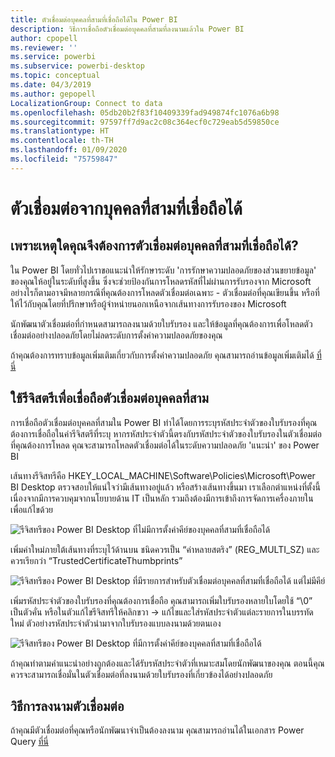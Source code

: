 ```yaml
---
title: ตัวเชื่อมต่อบุคคลที่สามที่เชื่อถือได้ใน Power BI
description: วิธีการเชื่อถือตัวเชื่อมต่อบุคคลที่สามที่ลงนามแล้วใน Power BI
author: cpopell
ms.reviewer: ''
ms.service: powerbi
ms.subservice: powerbi-desktop
ms.topic: conceptual
ms.date: 04/3/2019
ms.author: gepopell
LocalizationGroup: Connect to data
ms.openlocfilehash: 05db20b2f83f10409339fad949874fc1076a6b98
ms.sourcegitcommit: 97597ff7d9ac2c08c364ecf0c729eab5d59850ce
ms.translationtype: HT
ms.contentlocale: th-TH
ms.lasthandoff: 01/09/2020
ms.locfileid: "75759847"
---
```

# <a name="trusted-third-party-connectors"></a>ตัวเชื่อมต่อจากบุคคลที่สามที่เชื่อถือได้

## <a name="why-do-you-need-trusted-third-party-connectors"></a>เพราะเหตุใดคุณจึงต้องการตัวเชื่อมต่อบุคคลที่สามที่เชื่อถือได้?

ใน Power BI โดยทั่วไปเราขอแนะนำให้รักษาระดับ 'การรักษาความปลอดภัยของส่วนขยายข้อมูล' ของคุณให้อยู่ในระดับที่สูงขึ้น ซึ่งจะช่วยป้องกันการโหลดรหัสที่ไม่ผ่านการรับรองจาก Microsoft อย่างไรก็ตามอาจมีหลายกรณีที่คุณต้องการโหลดตัวเชื่อมต่อเฉพาะ - ตัวเชื่อมต่อที่คุณเขียนขึ้น หรือที่ให้ไว้กับคุณโดยที่ปรึกษาหรือผู้จำหน่ายนอกเหนือจากเส้นทางการรับรองของ Microsoft

นักพัฒนาตัวเชื่อมต่อที่กำหนดสามารถลงนามด้วยใบรับรอง และให้ข้อมูลที่คุณต้องการเพื่อโหลดตัวเชื่อมต่ออย่างปลอดภัยโดยไม่ลดระดับการตั้งค่าความปลอดภัยของคุณ

ถ้าคุณต้องการทราบข้อมูลเพิ่มเติมเกี่ยวกับการตั้งค่าความปลอดภัย คุณสามารถอ่านข้อมูลเพิ่มเติมได้ [ที่นี่](https://docs.microsoft.com/power-bi/desktop-connector-extensibility)

## <a name="using-the-registry-to-trust-third-party-connectors"></a>ใช้รีจิสตรีเพื่อเชื่อถือตัวเชื่อมต่อบุคคลที่สาม

การเชื่อถือตัวเชื่อมต่อบุคคลที่สามใน Power BI ทำได้โดยการระบุรหัสประจำตัวของใบรับรองที่คุณต้องการเชื่อถือในค่ารีจิสตรีที่ระบุ หากรหัสประจำตัวนี้ตรงกับรหัสประจำตัวของใบรับรองในตัวเชื่อมต่อที่คุณต้องการโหลด คุณจะสามารถโหลดตัวเชื่อมต่อได้ในระดับความปลอดภัย 'แนะนำ' ของ Power BI 

เส้นทางรีจิสทรีคือ HKEY_LOCAL_MACHINE\Software\Policies\Microsoft\Power BI Desktop ตรวจสอบให้แน่ใจว่ามีเส้นทางอยู่แล้ว หรือสร้างเส้นทางขึ้นมา เราเลือกตำแหน่งที่ตั้งนี้เนื่องจากมีการควบคุมจากนโยบายด้าน IT เป็นหลัก รวมถึงต้องมีการเข้าถึงการจัดการเครื่องภายในเพื่อแก้ไขด้วย 

![รีจิสทรีของ Power BI Desktop ที่ไม่มีการตั้งค่าคีย์ของบุคคลที่สามที่เชื่อถือได้](media/desktop-trusted-third-party-connectors/desktoptrustedthird1.png)

เพิ่มค่าใหม่ภายใต้เส้นทางที่ระบุไว้ด้านบน ชนิดควรเป็น “ค่าหลายสตริง” (REG_MULTI_SZ) และควรเรียกว่า “TrustedCertificateThumbprints” 

![รีจิสทรีของ Power BI Desktop ที่มีรายการสำหรับตัวเชื่อมต่อบุคคลที่สามที่เชื่อถือได้ แต่ไม่มีคีย์](media/desktop-trusted-third-party-connectors/desktoptrustedthird2.png)

เพิ่มรหัสประจำตัวของใบรับรองที่คุณต้องการเชื่อถือ คุณสามารถเพิ่มใบรับรองหลายใบโดยใช้ “\0” เป็นตัวคั่น หรือในตัวแก้ไขรีจิสทรีให้คลิกขวา -> แก้ไขและใส่รหัสประจำตัวแต่ละรายการในบรรทัดใหม่ ตัวอย่างรหัสประจำตัวนำมาจากใบรับรองแบบลงนามด้วยตนเอง 

 ![รีจิสทรีของ Power BI Desktop ที่มีการตั้งค่าคีย์ของบุคคลที่สามที่เชื่อถือได้](media/desktop-trusted-third-party-connectors/desktoptrustedthird3.png)

ถ้าคุณทำตามคำแนะนำอย่างถูกต้องและได้รับรหัสประจำตัวที่เหมาะสมโดยนักพัฒนาของคุณ ตอนนี้คุณควรจะสามารถเชื่อมั่นในตัวเชื่อมต่อที่ลงนามด้วยใบรับรองที่เกี่ยวข้องได้อย่างปลอดภัย

## <a name="how-to-sign-connectors"></a>วิธีการลงนามตัวเชื่อมต่อ

ถ้าคุณมีตัวเชื่อมต่อที่คุณหรือนักพัฒนาจำเป็นต้องลงนาม คุณสามารถอ่านได้ในเอกสาร Power Query [ที่นี่](https://docs.microsoft.com/power-query/handlingconnectorsigning)
